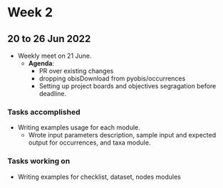 # Week 2
## 20 to 26 Jun 2022
+ Weekly meet on 21 June.
    + **Agenda**:
        + PR over existing changes
        + dropping obisDownload from pyobis/occurrences
        + Setting up project boards and objectives segragation before deadline.

### Tasks accomplished
+ Writing examples usage for each module.
    + Wrote input parameters description, sample input and expected output for occurrences, and taxa module.

### Tasks working on
+ Writing examples for checklist, dataset, nodes modules